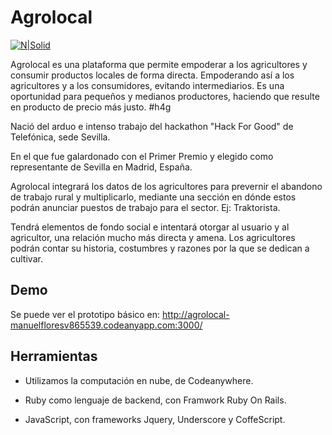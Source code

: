 # Agrolocal

[![N|Solid](https://agrolocal-manuelfloresv865539.codeanyapp.com/assets/es.png)](https://agrolocal-manuelfloresv865539.codeanyapp.com/)

Agrolocal es una plataforma que permite empoderar a los agricultores y consumir productos locales de forma directa. Empoderando así a los agricultores y a los consumidores, evitando intermediarios. 
Es una oportunidad para pequeños y medianos productores, haciendo que resulte en producto de precio más justo.  #h4g

Nació del arduo e intenso trabajo del hackathon "Hack For Good" de Telefónica, sede Sevilla. 

En el que fue galardonado con el Primer Premio y elegido como representante de Sevilla en Madrid, España.

Agrolocal integrará los datos de los agricultores para prevernir el abandono de trabajo rural y multiplicarlo, mediante una sección en dónde estos podrán anunciar puestos de trabajo para el sector. Ej: Traktorista.

Tendrá elementos de fondo social e intentará otorgar al usuario y al agricultor, una relación mucho más directa y amena. Los agricultores podrán contar su historia, costumbres y razones por la que se dedican a cultivar.

## Demo
Se puede ver el prototipo básico en: http://agrolocal-manuelfloresv865539.codeanyapp.com:3000/


## Herramientas

  - Utilizamos la computación en nube, de Codeanywhere. 

  - Ruby como lenguaje de backend, con Framwork Ruby On Rails.

  - JavaScript, con frameworks Jquery, Underscore y CoffeScript.
